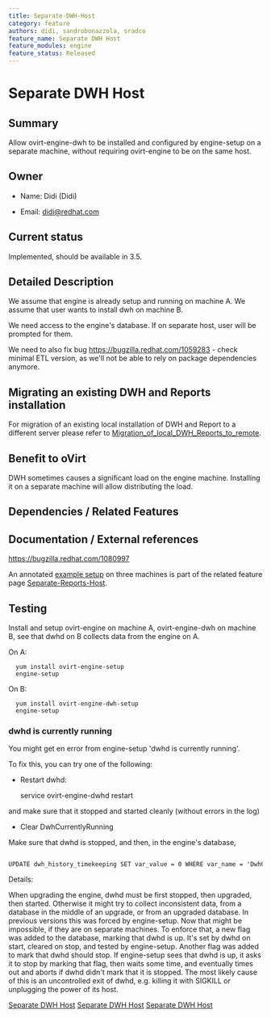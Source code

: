 ```yaml
---
title: Separate-DWH-Host
category: feature
authors: didi, sandrobonazzola, sradco
feature_name: Separate DWH Host
feature_modules: engine
feature_status: Released
---
```


# Separate DWH Host

## Summary

Allow ovirt-engine-dwh to be installed and configured by engine-setup on a separate machine, without requiring ovirt-engine to be on the same host.

## Owner

*   Name: Didi (Didi)

<!-- -->

*   Email: <didi@redhat.com>

## Current status

Implemented, should be available in 3.5.

## Detailed Description

We assume that engine is already setup and running on machine A. We assume that user wants to install dwh on machine B.

We need access to the engine's database. If on separate host, user will be prompted for them.

We need to also fix bug <https://bugzilla.redhat.com/1059283> - check minimal ETL version, as we'll not be able to rely on package dependencies anymore.

## Migrating an existing DWH and Reports installation

For migration of an existing local installation of DWH and Report to a different server please refer to [Migration_of_local_DWH_Reports_to_remote](/develop/release-management/features/engine/migration-of-local-dwh-reports-to-remote/).

## Benefit to oVirt

DWH sometimes causes a significant load on the engine machine. Installing it on a separate machine will allow distributing the load.

## Dependencies / Related Features

## Documentation / External references

<https://bugzilla.redhat.com/1080997>

An annotated [example setup](/develop/release-management/features/engine/separate-reports-host/#example-setup) on three machines is part of the related feature page [Separate-Reports-Host](/develop/release-management/features/engine/separate-reports-host/).

## Testing

Install and setup ovirt-engine on machine A, ovirt-engine-dwh on machine B, see that dwhd on B collects data from the engine on A.

On A:

      yum install ovirt-engine-setup
      engine-setup

On B:

      yum install ovirt-engine-dwh-setup
      engine-setup


### dwhd is currently running

You might get en error from engine-setup 'dwhd is currently running'.

To fix this, you can try one of the following:

*   Restart dwhd:

      service ovirt-engine-dwhd restart

and make sure that it stopped and started cleanly (without errors in the log)

*   Clear DwhCurrentlyRunning

Make sure that dwhd is stopped, and then, in the engine's database,

      UPDATE dwh_history_timekeeping SET var_value = 0 WHERE var_name = 'DwhCurrentlyRunning';

Details:

When upgrading the engine, dwhd must be first stopped, then upgraded, then started. Otherwise it might try to collect inconsistent data, from a database in the middle of an upgrade, or from an upgraded database. In previous versions this was forced by engine-setup. Now that might be impossible, if they are on separate machines. To enforce that, a new flag was added to the database, marking that dwhd is up. It's set by dwhd on start, cleared on stop, and tested by engine-setup. Another flag was added to mark that dwhd should stop. If engine-setup sees that dwhd is up, it asks it to stop by marking that flag, then waits some time, and eventually times out and aborts if dwhd didn't mark that it is stopped. The most likely cause of this is an uncontrolled exit of dwhd, e.g. killing it with SIGKILL or unplugging the power of its host.


[Separate DWH Host](/develop/release-management/features/) [Separate DWH Host](/develop/release-management/releases/3.5/feature/) [Separate DWH Host](Category:Integration)
